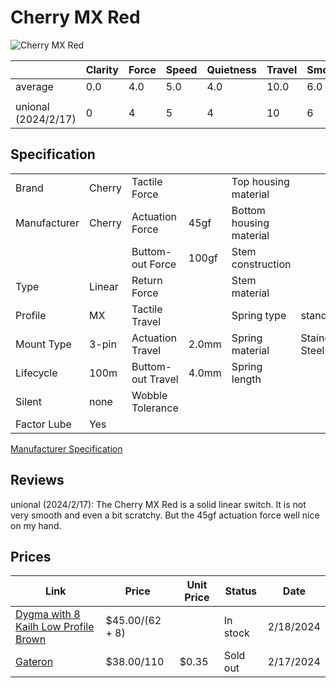 # Cherry MX Red

![Cherry MX Red](https://www.cherry-world.com/media/catalog/product/cache/661c0bae3bb54b88fbb1b415a9d390cb/m/x/mx1a-l1na_sideview4.jpg)

|                     | Clarity | Force | Speed | Quietness | Travel | Smoothness | Stability | Crispness | Thockiness | Clackiness | Poppiness | RGB | Consistency | Overall |
| ------------------- | ------- | ----- | ----- | --------- | ------ | ---------- | --------- | --------- | ---------- | ---------- | --------- | --- | ----------- | ------- |
| average             | 0.0     | 4.0   | 5.0   | 4.0       | 10.0   | 6.0        | 6.0       | 8.0       | 6.0        | 5.0        | 6.0       | 9.0 |             | 7.0     |
|                     |         |       |       |           |        |            |           |           |            |            |           |     |             |         |
| unional (2024/2/17) | 0       | 4     | 5     | 4         | 10     | 6          | 6         | 8         | 6          | 5          | 6         | 9   |             | 7       |

## Specification

|              |        |                   |       |                         |                |
| ------------ | ------ | ----------------- | ----- | ----------------------- | -------------- |
| Brand        | Cherry | Tactile Force     |       | Top housing material    |                |
| Manufacturer | Cherry | Actuation Force   | 45gf  | Bottom housing material |                |
|              |        | Buttom-out Force  | 100gf | Stem construction       |                |
| Type         | Linear | Return Force      |       | Stem material           |                |
| Profile      | MX     | Tactile Travel    |       | Spring type             | standard       |
| Mount Type   | 3-pin  | Actuation Travel  | 2.0mm | Spring material         | Stainess Steel |
| Lifecycle    | 100m   | Buttom-out Travel | 4.0mm | Spring length           |                |
| Silent       | none   | Wobble Tolerance  |       |                         |                |
| Factor Lube  | Yes    |                   |       |                         |                |

[Manufacturer Specification](https://cherry.saas.contentserv.com/admin/rest/smart/preset/28?ContextIDs=22260&Dpi=72&PDFPrintable=0&PDFTitle=&PDFSubject=&PDFAuthor=&PDFKeywords=&PDFUserPassword=&PDFAdminPassword=&PDFAllowPrinting=0&PDFAllowCopying=0&PDFAllowModification=0&PDFAllowAnnotation=0&Language=36&Format=pdfreactor&Download=0&Colorspace=rgb&MarksAndBleeds=0&PDFConformance=431)

## Reviews

unional (2024/2/17):
The Cherry MX Red is a solid linear switch.
It is not very smooth and even a bit scratchy.
But the 45gf actuation force well nice on my hand.

## Prices

| Link                                                                                               | Price           | Unit Price | Status   | Date      |
| -------------------------------------------------------------------------------------------------- | --------------- | ---------- | -------- | --------- |
| [Dygma with 8 Kailh Low Profile Brown](https://dygma.com/products/switches?variant=43661732675822) | $45.00/(62 + 8) |            | In stock | 2/18/2024 |
| [Gateron](https://www.gateron.co/products/gateron-g-pro-2-0-switch-set?variant=40036010623065)     | $38.00/110      | $0.35      | Sold out | 2/17/2024 |
